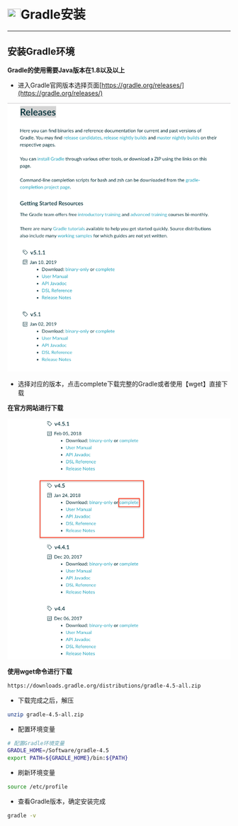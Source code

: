 # <img src="../../images/icon/gradle.png" width="30" height="23" />Gradle安装

---

## 安装Gradle环境

**Gradle的使用需要Java版本在1.8以及以上**

* 进入Gradle官网版本选择页面[https://gradle.org/releases/](https://gradle.org/releases/)

![Gradle-Install](/images/gradle_content/Gradle-Install1.png)

* 选择对应的版本，点击complete下载完整的Gradle或者使用【wget】直接下载

**在官方网站进行下载**

![Gradle-Install](/images/gradle_content/Gradle-Install2.png)

**使用wget命令进行下载**

```bash
https://downloads.gradle.org/distributions/gradle-4.5-all.zip
```

* 下载完成之后，解压

```bash
unzip gradle-4.5-all.zip
```

* 配置环境变量

```bash
# 配置Gradle环境变量
GRADLE_HOME=/Software/gradle-4.5
export PATH=${GRADLE_HOME}/bin:${PATH}
```

* 刷新环境变量

```bash
source /etc/profile
```

* 查看Gradle版本，确定安装完成

```bash
gradle -v
```